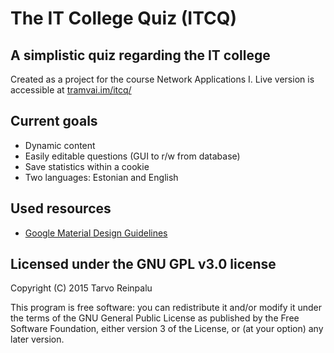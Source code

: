 # The IT College Quiz (ITCQ) #
## A simplistic quiz regarding the IT college ##

Created as a project for the course Network Applications I.
Live version is accessible at [tramvai.im/itcq/](http://tramvai.im/itcq/)


## Current goals ##
* Dynamic content
* Easily editable questions (GUI to r/w from database)
* Save statistics within a cookie
* Two languages: Estonian and English

## Used resources ##
* [Google Material Design Guidelines](http://www.google.com/design/spec/material-design/introduction.html)


## Licensed under the GNU GPL v3.0 license ##
Copyright (C) 2015 Tarvo Reinpalu

This program is free software: you can redistribute it and/or modify
it under the terms of the GNU General Public License as published by
the Free Software Foundation, either version 3 of the License, or
(at your option) any later version.